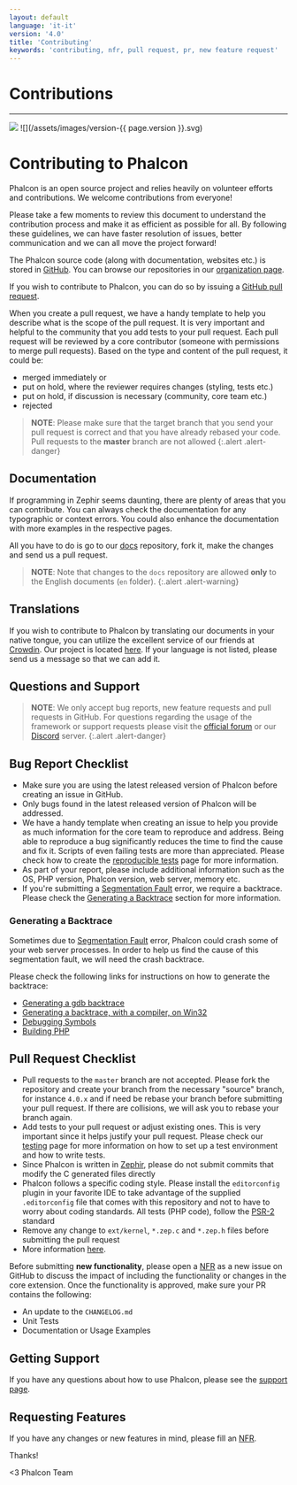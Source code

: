 ```yaml
---
layout: default
language: 'it-it'
version: '4.0'
title: 'Contributing'
keywords: 'contributing, nfr, pull request, pr, new feature request'
---
```


# Contributions

* * *

![](/assets/images/document-status-stable-success.svg) ![](/assets/images/version-{{ page.version }}.svg)

# Contributing to Phalcon

Phalcon is an open source project and relies heavily on volunteer efforts and contributions. We welcome contributions from everyone!

Please take a few moments to review this document to understand the contribution process and make it as efficient as possible for all. By following these guidelines, we can have faster resolution of issues, better communication and we can all move the project forward!

The Phalcon source code (along with documentation, websites etc.) is stored in [GitHub](https://github.com). You can browse our repositories in our [organization page](https://github.com/phalcon).

If you wish to contribute to Phalcon, you can do so by issuing a [GitHub pull request](https://help.github.com/articles/using-pull-requests/).

When you create a pull request, we have a handy template to help you describe what is the scope of the pull request. It is very important and helpful to the community that you add tests to your pull request. Each pull request will be reviewed by a core contributor (someone with permissions to merge pull requests). Based on the type and content of the pull request, it could be:

- merged immediately or 
- put on hold, where the reviewer requires changes (styling, tests etc.)
- put on hold, if discussion is necessary (community, core team etc.)
- rejected

> **NOTE**: Please make sure that the target branch that you send your pull request is correct and that you have already rebased your code. Pull requests to the **master** branch are not allowed
{:.alert .alert-danger}

## Documentation

If programming in Zephir seems daunting, there are plenty of areas that you can contribute. You can always check the documentation for any typographic or context errors. You could also enhance the documentation with more examples in the respective pages.

All you have to do is go to our [docs](https://crowdin.com/project/phalcon-documentation) repository, fork it, make the changes and send us a pull request.

> **NOTE**: Note that changes to the `docs` repository are allowed **only** to the English documents (`en` folder).
{:.alert .alert-warning}

## Translations

If you wish to contribute to Phalcon by translating our documents in your native tongue, you can utilize the excellent service of our friends at [Crowdin](https://crowdin.com). Our project is located [here](https://crowdin.com/project/phalcon-documentation). If your language is not listed, please send us a message so that we can add it.

## Questions and Support

> **NOTE**: We only accept bug reports, new feature requests and pull requests in GitHub. For questions regarding the usage of the framework or support requests please visit the [official forum](https://phalcon.io/forum) or our [Discord](https://phalcon.io/discord) server.
{:.alert .alert-danger}

## Bug Report Checklist

- Make sure you are using the latest released version of Phalcon before creating an issue in GitHub.
- Only bugs found in the latest released version of Phalcon will be addressed.
- We have a handy template when creating an issue to help you provide as much information for the core team to reproduce and address. Being able to reproduce a bug significantly reduces the time to find the cause and fix it. Scripts of even failing tests are more than appreciated. Please check how to create the [reproducible tests](reproducible-tests) page for more information.
- As part of your report, please include additional information such as the OS, PHP version, Phalcon version, web server, memory etc.
- If you're submitting a [Segmentation Fault](https://en.wikipedia.org/wiki/Segmentation_fault) error, we require a backtrace. Please check the [Generating a Backtrace](#generating-a-backtrace) section for more information.

### Generating a Backtrace

Sometimes due to [Segmentation Fault](https://en.wikipedia.org/wiki/Segmentation_fault) error, Phalcon could crash some of your web server processes. In order to help us find the cause of this segmentation fault, we will need the crash backtrace.

Please check the following links for instructions on how to generate the backtrace:

- [Generating a gdb backtrace](https://bugs.php.net/bugs-generating-backtrace.php)
- [Generating a backtrace, with a compiler, on Win32](https://bugs.php.net/bugs-generating-backtrace-win32.php)
- [Debugging Symbols](https://github.com/oerdnj/deb.sury.org/wiki/Debugging-symbols)
- [Building PHP](http://www.phpinternalsbook.com/build_system/building_php.html)

## Pull Request Checklist

- Pull requests to the `master` branch are not accepted. Please fork the repository and create your branch from the necessary "source" branch, for instance `4.0.x` and if need be rebase your branch before submitting your pull request. If there are collisions, we will ask you to rebase your branch again.
- Add tests to your pull request or adjust existing ones. This is very important since it helps justify your pull request. Please check our [testing](testing-environment) page for more information on how to set up a test environment and how to write tests.
- Since Phalcon is written in [Zephir](https://zephir-lang.com), please do not submit commits that modify the C generated files directly
- Phalcon follows a specific coding style. Please install the `editorconfig` plugin in your favorite IDE to take advantage of the supplied `.editorconfig` file that comes with this repository and not to have to worry about coding standards. All tests (PHP code), follow the [PSR-2](https://www.php-fig.org/psr/) standard
- Remove any change to `ext/kernel`, `*.zep.c` and `*.zep.h` files before submitting the pull request
- More information [here](new-pull-request).

Before submitting **new functionality**, please open a [NFR](new-feature-request) as a new issue on GitHub to discuss the impact of including the functionality or changes in the core extension. Once the functionality is approved, make sure your PR contains the following:

- An update to the `CHANGELOG.md`
- Unit Tests
- Documentation or Usage Examples

## Getting Support

If you have any questions about how to use Phalcon, please see the [support page](http://phalcon.io/support).

## Requesting Features

If you have any changes or new features in mind, please fill an [NFR](new-feature-request).

Thanks!

<3 Phalcon Team
